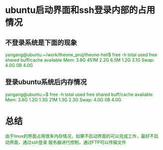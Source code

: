﻿# ubuntu启动界面和ssh登录内部的占用情况

## 不登录系统是下面的现象 
<font color="green">
yangang@ubuntu:~/work/theone_proj/theone-heli$ free -h
              total        used        free      shared  buff/cache   available
Mem:           3.8G        451M        2.2G        6.5M        1.2G        3.1G
Swap:          4.0G          0B        4.0G
</font>

## 登录ubuntu系统后内存情况
<font color="green">
yangang@ubuntu:~$ free -h
              total        used        free      shared  buff/cache   available
Mem:           3.8G        1.2G        1.3G         21M        1.3G        2.3G
Swap:          4.0G          0B        4.0G
</font>

# 总结
<font color="green">
由于linux的界面占用很多内存情况，如果不启动界面的可以完成工作，最好不启动界面，通过ssh登录
服务器进行控制，通过FTP可以传输文件
</font>
